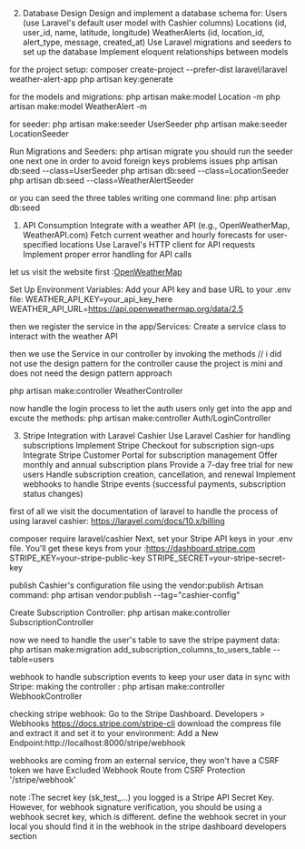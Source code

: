 2. Database Design
Design and implement a database schema for:
Users (use Laravel's default user model with Cashier columns)
Locations (id, user_id, name, latitude, longitude)
WeatherAlerts (id, location_id, alert_type, message, created_at)
Use Laravel migrations and seeders to set up the database
Implement eloquent relationships between models

for the project setup:
composer create-project --prefer-dist laravel/laravel weather-alert-app
php artisan key:generate

for the models and migrations:
php artisan make:model Location -m
php artisan make:model WeatherAlert -m

for seeder:
php artisan make:seeder UserSeeder
php artisan make:seeder LocationSeeder

Run Migrations and Seeders:
php artisan migrate
you should run the seeder one next one in order to avoid foreign keys problems issues
php artisan db:seed --class=UserSeeder
php artisan db:seed --class=LocationSeeder
php artisan db:seed --class=WeatherAlertSeeder

or you can seed the three tables writing one command line:
php artisan db:seed

1. API Consumption
Integrate with a weather API (e.g., OpenWeatherMap, WeatherAPI.com)
Fetch current weather and hourly forecasts for user-specified locations
Use Laravel's HTTP client for API requests
Implement proper error handling for API calls

let us visit the website first :[OpenWeatherMap](https://home.openweathermap.org/)

Set Up Environment Variables:
Add your API key and base URL to your .env file:
WEATHER_API_KEY=your_api_key_here
WEATHER_API_URL=https://api.openweathermap.org/data/2.5

then we register the service in the app/Services:
Create a service class to interact with the weather API

then we use the Service in our controller by invoking the methods
// i did not use the design pattern for the controller cause the project is mini and does not need the design pattern approach

php artisan make:controller  WeatherController

now handle the login process to let the auth users only get into the app and excute the methods:
php artisan make:controller Auth/LoginController


3. Stripe Integration with Laravel Cashier
Use Laravel Cashier for handling subscriptions
Implement Stripe Checkout for subscription sign-ups
Integrate Stripe Customer Portal for subscription management
Offer monthly and annual subscription plans
Provide a 7-day free trial for new users
Handle subscription creation, cancellation, and renewal
Implement webhooks to handle Stripe events (successful payments, subscription status
changes)

first of all we visit the documentation of laravel to handle the process of using laravel cashier:
https://laravel.com/docs/10.x/billing

composer require laravel/cashier
Next, set your Stripe API keys in your .env file. You'll get these keys from your :https://dashboard.stripe.com
STRIPE_KEY=your-stripe-public-key
STRIPE_SECRET=your-stripe-secret-key

publish Cashier's configuration file using the vendor:publish Artisan command:
php artisan vendor:publish --tag="cashier-config"

Create Subscription Controller:
php artisan make:controller SubscriptionController

now we need to handle the user's table to save the stripe payment data:
php artisan make:migration add_subscription_columns_to_users_table --table=users

webhook to handle subscription events to keep your user data in sync with Stripe:
making the controller : php artisan make:controller WebhookController

checking stripe webhook:
Go to the Stripe Dashboard.
Developers > Webhooks
https://docs.stripe.com/stripe-cli
download the compress file and extract it and set it to your environment:
Add a New Endpoint:http://localhost:8000/stripe/webhook

  webhooks are coming from an external service, they won't have a CSRF token we have Excluded Webhook Route from CSRF Protection '/stripe/webhook'


  note :The secret key (sk_test_...) you logged is a Stripe API Secret Key. However, for webhook signature verification, you should be using a webhook secret key, which is different.
  define the webhook secret in your local you should find it in the webhook in the stripe dashboard developers section